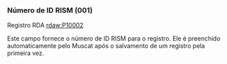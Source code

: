 ### Número de ID RISM (001)  
Registro RDA [rdaw:P10002](http://www.rdaregistry.info/Elements/w/#P10002)  

Este campo fornece o número de ID RISM para o registro. Ele é preenchido automaticamente pelo Muscat após o salvamento de um registro pela primeira vez.
